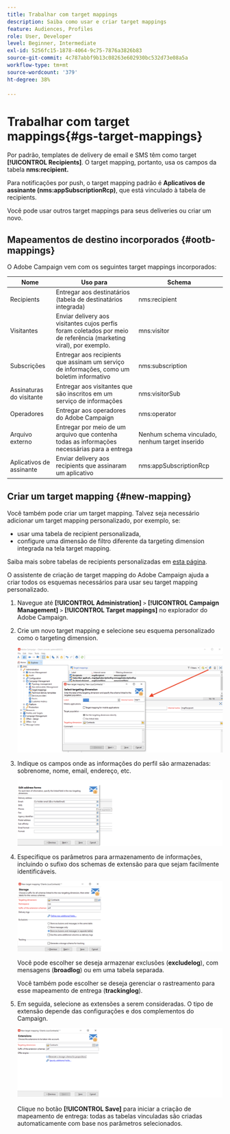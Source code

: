 ```yaml
---
title: Trabalhar com target mappings
description: Saiba como usar e criar target mappings
feature: Audiences, Profiles
role: User, Developer
level: Beginner, Intermediate
exl-id: 5256fc15-1878-4064-9c75-7876a3826b83
source-git-commit: 4c787abbf9b13c08263e602930bc532d73e08a5a
workflow-type: tm+mt
source-wordcount: '379'
ht-degree: 38%

---
```


# Trabalhar com target mappings{#gs-target-mappings}

Por padrão, templates de delivery de email e SMS têm como target **[!UICONTROL Recipients]**. O target mapping, portanto, usa os campos da tabela **nms:recipient.**

Para notificações por push, o target mapping padrão é **Aplicativos de assinante (nms:appSubscriptionRcp)**, que está vinculado à tabela de recipients.

Você pode usar outros target mappings para seus deliveries ou criar um novo.

## Mapeamentos de destino incorporados {#ootb-mappings}

O Adobe Campaign vem com os seguintes target mappings incorporados:

| Nome | Uso para | Schema |
|---|---|---|
| Recipients | Entregar aos destinatários (tabela de destinatários integrada) | nms:recipient |
| Visitantes | Enviar delivery aos visitantes cujos perfis foram coletados por meio de referência (marketing viral), por exemplo. | mns:visitor |
| Subscrições | Entregar aos recipients que assinam um serviço de informações, como um boletim informativo | nms:subscription |
| Assinaturas do visitante | Entregar aos visitantes que são inscritos em um serviço de informações | nms:visitorSub |
| Operadores | Entregar aos operadores do Adobe Campaign | nms:operator |
| Arquivo externo | Entregar por meio de um arquivo que contenha todas as informações necessárias para a entrega | Nenhum schema vinculado, nenhum target inserido |
| Aplicativos de assinante | Enviar delivery aos recipients que assinaram um aplicativo | nms:appSubscriptionRcp |


## Criar um target mapping {#new-mapping}

Você também pode criar um target mapping. Talvez seja necessário adicionar um target mapping personalizado, por exemplo, se:

* usar uma tabela de recipient personalizada,
* configure uma dimensão de filtro diferente da targeting dimension integrada na tela target mapping.

Saiba mais sobre tabelas de recipients personalizadas em [esta página](../dev/custom-recipient.md).

O assistente de criação de target mapping do Adobe Campaign ajuda a criar todos os esquemas necessários para usar seu target mapping personalizado.

1. Navegue até **[!UICONTROL Administration]** `>` **[!UICONTROL Campaign Management]** `>` **[!UICONTROL Target mappings]** no explorador do Adobe Campaign.

1. Crie um novo target mapping e selecione seu esquema personalizado como o targeting dimension.

   ![](assets/new-target-mapping.png)


1. Indique os campos onde as informações do perfil são armazenadas: sobrenome, nome, email, endereço, etc.

   ![](assets/wf_new_mapping_define_join.png)

1. Especifique os parâmetros para armazenamento de informações, incluindo o sufixo dos schemas de extensão para que sejam facilmente identificáveis.

   ![](assets/wf_new_mapping_define_names.png)

   Você pode escolher se deseja armazenar exclusões (**excludelog**), com mensagens (**broadlog**) ou em uma tabela separada.

   Você também pode escolher se deseja gerenciar o rastreamento para esse mapeamento de entrega (**trackinglog**).

1. Em seguida, selecione as extensões a serem consideradas. O tipo de extensão depende das configurações e dos complementos do Campaign.

   ![](assets/wf_new_mapping_define_extensions.png)

   Clique no botão **[!UICONTROL Save]** para iniciar a criação de mapeamento de entrega: todas as tabelas vinculadas são criadas automaticamente com base nos parâmetros selecionados.
